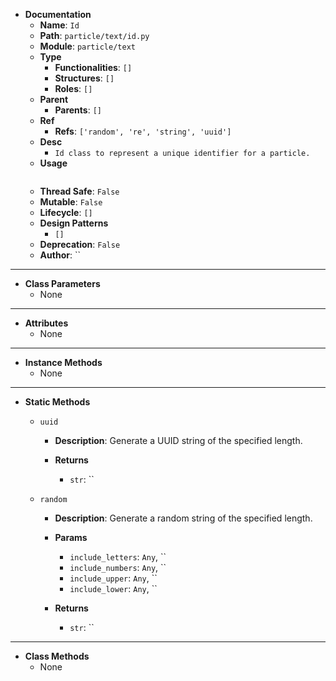- **Documentation**
    - **Name**: `Id`
    - **Path**: `particle/text/id.py`
    - **Module**: `particle/text`
    - **Type**
        - **Functionalities**: `[]`
        - **Structures**: `[]`
        - **Roles**: `[]`
    - **Parent**
        - **Parents**: `[]`
    - **Ref**
        - **Refs**: `['random', 're', 'string', 'uuid']`
    - **Desc**
        - `Id class to represent a unique identifier for a particle.`
    - **Usage**
        ```python
        
        ```
    - **Thread Safe**: `False`
    - **Mutable**: `False`
    - **Lifecycle**: `[]`
    - **Design Patterns**
        - `[]`
    - **Deprecation**: `False`
    - **Author**: ``

---

- **Class Parameters**
    - None

---

- **Attributes**
    - None

---

- **Instance Methods**
    - None

---

- **Static Methods**
    - `uuid`
        - **Description**: Generate a UUID string of the specified length.

        - **Returns**
            - `str`: ``

    - `random`
        - **Description**: Generate a random string of the specified length.
        - **Params**
            - `include_letters`: `Any`, ``
            - `include_numbers`: `Any`, ``
            - `include_upper`: `Any`, ``
            - `include_lower`: `Any`, ``

        - **Returns**
            - `str`: ``


---

- **Class Methods**
    - None
